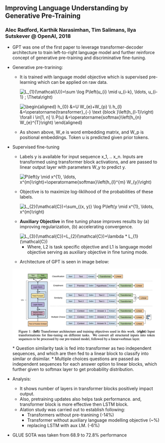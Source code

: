 ## Improving Language Understanding by Generative Pre-Training
### Alec Radford, Karthik Narasimhan, Tim Salimans, Ilya Sutskever @ OpenAI, 2018

* GPT was one of the first paper to leverage transformer-decoder architecture to train left-to-right language model and further reinforce concept of generative pre-training and discriminative fine-tuning.

* Generative pre-trarining:
    * It is trained with language model objective which is supervised pre-learning which can be applied on raw data.
    
    
        <img src="https://i.upmath.me/svg/L_%7B1%7D(%5Cmathcal%7BU%7D)%3D%5Csum%20%5Clog%20P%5Cleft(u_%7Bi%7D%20%5Cmid%20u_%7Bi-k%7D%2C%20%5Cldots%2C%20u_%7Bi-1%7D%20%3B%20%5CTheta%5Cright)" alt="L_{1}(\mathcal{U})=\sum \log P\left(u_{i} \mid u_{i-k}, \ldots, u_{i-1} ; \Theta\right)" />

        <img src="https://i.upmath.me/svg/%5Cbegin%7Baligned%7D%0Ah_%7B0%7D%20%26%3DU%20W_%7Be%7D%2BW_%7Bp%7D%20%5C%5C%0Ah_%7Bl%7D%20%26%3D%5Coperatorname%7Btransformer%7D_%7B-%7D%20%5Ctext%20%7Bblock%20%7D%5Cleft(h_%7Bl-1%7D%5Cright)%20%5Cforall%20i%20%5Cin%5B1%2C%20n%5D%20%5C%5C%0AP(u)%20%26%3D%5Coperatorname%7Bsoftmax%7D%5Cleft(h_%7Bn%7D%20W_%7Be%7D%5E%7BT%7D%5Cright)%0A%5Cend%7Baligned%7D" alt="\begin{aligned}
        h_{0} &amp;=U W_{e}+W_{p} \\
        h_{l} &amp;=\operatorname{transformer}_{-} \text {block }\left(h_{l-1}\right) \forall i \in[1, n] \\
        P(u) &amp;=\operatorname{softmax}\left(h_{n} W_{e}^{T}\right)
        \end{aligned}" />

    * As shown above, W_e is word embedding matrix, and W_p is positional embeddings. Token u is predicted given prior tokens.

* Supervised fine-tuning
    * Labels y is available for input sequence x_1, .. x_n. Inputs are transformed using transformer block activations, and are passed to linear output layer with parameters W_y to predict y.

        <img src="https://i.upmath.me/svg/P%5Cleft(y%20%5Cmid%20x%5E%7B1%7D%2C%20%5Cldots%2C%20x%5E%7Bm%7D%5Cright)%3D%5Coperatorname%7Bsoftmax%7D%5Cleft(h_%7Bl%7D%5E%7Bm%7D%20W_%7By%7D%5Cright)" alt="P\left(y \mid x^{1}, \ldots, x^{m}\right)=\operatorname{softmax}\left(h_{l}^{m} W_{y}\right)" />

    * Objective is to maximize log-liklihood of the probabilities of these labels.

        <img src="https://i.upmath.me/svg/L_%7B2%7D(%5Cmathcal%7BC%7D)%3D%5Csum_%7B(x%2C%20y)%7D%20%5Clog%20P%5Cleft(y%20%5Cmid%20x%5E%7B1%7D%2C%20%5Cldots%2C%20x%5E%7Bm%7D%5Cright)" alt="L_{2}(\mathcal{C})=\sum_{(x, y)} \log P\left(y \mid x^{1}, \ldots, x^{m}\right)" />

    * **Auxiliary Objective** in fine tuning phase improves results by (a) improving regularization, (b) accelerating convergence. 

        <img src="https://i.upmath.me/svg/L_%7B3%7D(%5Cmathcal%7BC%7D)%3DL_%7B2%7D(%5Cmathcal%7BC%7D)%2B%5Clambda%20*%20L_%7B1%7D(%5Cmathcal%7BC%7D)" alt="L_{3}(\mathcal{C})=L_{2}(\mathcal{C})+\lambda * L_{1}(\mathcal{C})" />

        * Where, L2 is task specific objective and L1 is language model objective serving as auxiliary objective in fine tuning mode.

    * Architecture of GPT is seen in image below: 
    <img src="images/gpt_arch.png">
        * Question similarity task is fed into transformer as two independent sequences, and which are then fed to a linear block to classify into similar or disimilar.
        * Multiple choices questions are passed as independent sequences for each answer option to linear blocks, which further given to softmax layer to get probability distribution.

* Analysis: 
    * It shows number of layers in transformer blocks positively impact output.
    * Also, pretraining updates also helps task performance. and, transformer block is more effective then LSTM block.
    * Alation study was carried out to establish following:
        * Transformers without pre-tranining (-14%)
        * Transformer without auxiliary language modelling objective (~%)
        * replacing LSTM with aux LM. (-6%)

* GLUE SOTA was taken from 68.9 to 72.8% performance